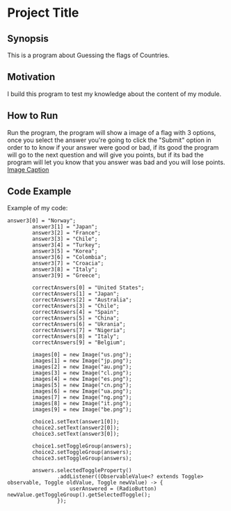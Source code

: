 # Project Title

## Synopsis
This is a program about Guessing the flags of Countries.

## Motivation
I build this program to test my knowledge about the content of my module.

## How to Run
Run the program, the program will show a image of a flag with 3 options, once you select the answer you're going to click the "Submit" option in order to 
to know if your answer were good or bad, if its good the program will go to the next question and will give you points, but if its bad the program will let 
you know that you answer was bad and you will lose points.
[Image Caption](sample.png)

## Code Example
Example of my code: 
```
answer3[0] = "Norway";
        answer3[1] = "Japan";
        answer3[2] = "France";
        answer3[3] = "Chile";
        answer3[4] = "Turkey";
        answer3[5] = "Korea";
        answer3[6] = "Colombia";
        answer3[7] = "Croacia";
        answer3[8] = "Italy";
        answer3[9] = "Greece";

        correctAnswers[0] = "United States";
        correctAnswers[1] = "Japan";
        correctAnswers[2] = "Australia";
        correctAnswers[3] = "Chile";
        correctAnswers[4] = "Spain";
        correctAnswers[5] = "China";
        correctAnswers[6] = "Ukrania";
        correctAnswers[7] = "Nigeria";
        correctAnswers[8] = "Italy";
        correctAnswers[9] = "Belgium";

        images[0] = new Image("us.png");
        images[1] = new Image("jp.png");
        images[2] = new Image("au.png");
        images[3] = new Image("cl.png");
        images[4] = new Image("es.png");
        images[5] = new Image("cn.png");
        images[6] = new Image("ua.png");
        images[7] = new Image("ng.png");
        images[8] = new Image("it.png");
        images[9] = new Image("be.png");

        choice1.setText(answer1[0]);
        choice2.setText(answer2[0]);
        choice3.setText(answer3[0]);

        choice1.setToggleGroup(answers);
        choice2.setToggleGroup(answers);
        choice3.setToggleGroup(answers);

        answers.selectedToggleProperty()
                .addListener((ObservableValue<? extends Toggle> observable, Toggle oldValue, Toggle newValue) -> {
                    userAnswered = (RadioButton) newValue.getToggleGroup().getSelectedToggle();
                });
```
